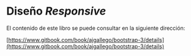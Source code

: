 # Diseño _Responsive_

El contenido de este libro se puede consultar en la siguiente dirección: 

[https://www.gitbook.com/book/ajgallego/bootstrap-3/details](https://www.gitbook.com/book/ajgallego/bootstrap-3/details)